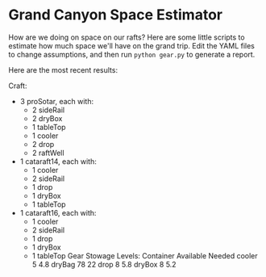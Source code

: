 Grand Canyon Space Estimator
============================

How are we doing on space on our rafts?  Here are some little scripts to 
estimate how much space we'll have on the grand trip. Edit 
the YAML files to change assumptions, and then run `python gear.py` to generate
a report.

Here are the most recent results:

Craft:
  - 3 proSotar, each with:
    - 2 sideRail
    - 2 dryBox
    - 1 tableTop
    - 1 cooler
    - 2 drop
    - 2 raftWell
  - 1 cataraft14, each with:
    - 1 cooler
    - 2 sideRail
    - 1 drop
    - 1 dryBox
    - 1 tableTop
  - 1 cataraft16, each with:
    - 1 cooler
    - 2 sideRail
    - 1 drop
    - 1 dryBox
    - 1 tableTop
Gear Stowage Levels:
      Container      Available         Needed
         cooler              5            4.8
         dryBag             78             22
           drop              8            5.8
         dryBox              8            5.2

